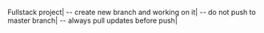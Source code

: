 Fullstack project|
-- create new branch and working on it|
-- do not push to master branch|
-- always pull updates before push|
